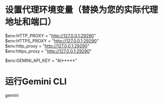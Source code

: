 
# 设置代理环境变量（替换为您的实际代理地址和端口）
$env:HTTP_PROXY = "http://127.0.0.1:29290" \
$env:HTTPS_PROXY = "http://127.0.0.1:29290" \
$env:http_proxy = "http://127.0.0.1:29290" \
$env:https_proxy = "http://127.0.0.1:29290"

$env:GEMINI_API_KEY = "AI*****"

# 运行Gemini CLI
gemini
